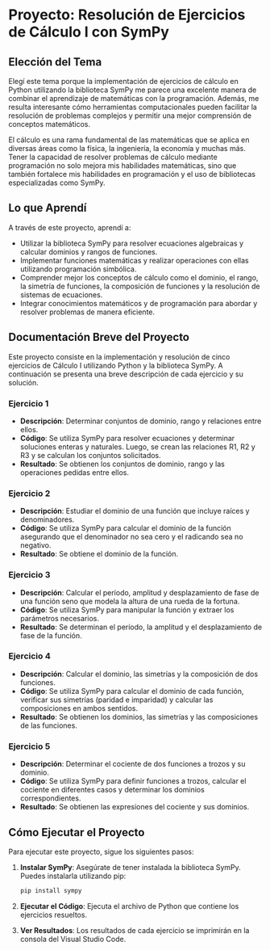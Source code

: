 # Proyecto: Resolución de Ejercicios de Cálculo I con SymPy

## Elección del Tema

Elegí este tema porque la implementación de ejercicios de cálculo en Python utilizando la biblioteca SymPy me parece una excelente manera de combinar el aprendizaje de matemáticas con la programación. Además, me resulta interesante cómo herramientas computacionales pueden facilitar la resolución de problemas complejos y permitir una mejor comprensión de conceptos matemáticos.

El cálculo es una rama fundamental de las matemáticas que se aplica en diversas áreas como la física, la ingeniería, la economía y muchas más. Tener la capacidad de resolver problemas de cálculo mediante programación no solo mejora mis habilidades matemáticas, sino que también fortalece mis habilidades en programación y el uso de bibliotecas especializadas como SymPy.

## Lo que Aprendí

A través de este proyecto, aprendí a:
- Utilizar la biblioteca SymPy para resolver ecuaciones algebraicas y calcular dominios y rangos de funciones.
- Implementar funciones matemáticas y realizar operaciones con ellas utilizando programación simbólica.
- Comprender mejor los conceptos de cálculo como el dominio, el rango, la simetría de funciones, la composición de funciones y la resolución de sistemas de ecuaciones.
- Integrar conocimientos matemáticos y de programación para abordar y resolver problemas de manera eficiente.

## Documentación Breve del Proyecto

Este proyecto consiste en la implementación y resolución de cinco ejercicios de Cálculo I utilizando Python y la biblioteca SymPy. A continuación se presenta una breve descripción de cada ejercicio y su solución.

### Ejercicio 1

- **Descripción**: Determinar conjuntos de dominio, rango y relaciones entre ellos.
- **Código**: Se utiliza SymPy para resolver ecuaciones y determinar soluciones enteras y naturales. Luego, se crean las relaciones R1, R2 y R3 y se calculan los conjuntos solicitados.
- **Resultado**: Se obtienen los conjuntos de dominio, rango y las operaciones pedidas entre ellos.

### Ejercicio 2

- **Descripción**: Estudiar el dominio de una función que incluye raíces y denominadores.
- **Código**: Se utiliza SymPy para calcular el dominio de la función asegurando que el denominador no sea cero y el radicando sea no negativo.
- **Resultado**: Se obtiene el dominio de la función.

### Ejercicio 3

- **Descripción**: Calcular el período, amplitud y desplazamiento de fase de una función seno que modela la altura de una rueda de la fortuna.
- **Código**: Se utiliza SymPy para manipular la función y extraer los parámetros necesarios.
- **Resultado**: Se determinan el período, la amplitud y el desplazamiento de fase de la función.

### Ejercicio 4

- **Descripción**: Calcular el dominio, las simetrías y la composición de dos funciones.
- **Código**: Se utiliza SymPy para calcular el dominio de cada función, verificar sus simetrías (paridad e imparidad) y calcular las composiciones en ambos sentidos.
- **Resultado**: Se obtienen los dominios, las simetrías y las composiciones de las funciones.

### Ejercicio 5

- **Descripción**: Determinar el cociente de dos funciones a trozos y su dominio.
- **Código**: Se utiliza SymPy para definir funciones a trozos, calcular el cociente en diferentes casos y determinar los dominios correspondientes.
- **Resultado**: Se obtienen las expresiones del cociente y sus dominios.

## Cómo Ejecutar el Proyecto

Para ejecutar este proyecto, sigue los siguientes pasos:

1. **Instalar SymPy**: Asegúrate de tener instalada la biblioteca SymPy. Puedes instalarla utilizando pip:
    ```sh
    pip install sympy
    ```

2. **Ejecutar el Código**: Ejecuta el archivo de Python que contiene los ejercicios resueltos. 

3. **Ver Resultados**: Los resultados de cada ejercicio se imprimirán en la consola del Visual Studio Code.